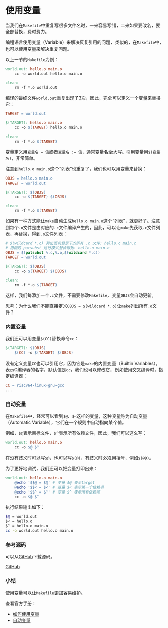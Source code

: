 # 使用变量

当我们在`Makefile`中重复写很多文件名时，一来容易写错，二来如果要改名，要全部替换，费时费力。

编程语言使用变量（Variable）来解决反复引用的问题，类似的，在`Makefile`中，也可以使用变量来解决重复问题。

以上一节的`Makefile`为例：

```makefile
world.out: hello.o main.o
	cc -o world.out hello.o main.o

clean:
	rm -f *.o world.out
```

编译的最终文件`world.out`重复出现了3次，因此，完全可以定义一个变量来替换它：

```makefile
TARGET = world.out

$(TARGET): hello.o main.o
	cc -o $(TARGET) hello.o main.o

clean:
	rm -f *.o $(TARGET)
```

变量定义用`变量名 = 值`或者`变量名 := 值`，通常变量名全大写。引用变量用`$(变量名)`，非常简单。

注意到`hello.o main.o`这个“列表”也重复了，我们也可以用变量来替换：

```makefile
OBJS = hello.o main.o
TARGET = world.out

$(TARGET): $(OBJS)
	cc -o $(TARGET) $(OBJS)

clean:
	rm -f *.o $(TARGET)
```

如果有一种方式能让`make`自动生成`hello.o main.o`这个“列表”，就更好了。注意到每个`.o`文件是由对应的`.c`文件编译产生的，因此，可以让`make`先获取`.c`文件列表，再替换，得到`.o`文件列表：

```makefile
# $(wildcard *.c) 列出当前目录下的所有 .c 文件: hello.c main.c
# 用函数 patsubst 进行模式替换得到: hello.o main.o
OBJS = $(patsubst %.c,%.o,$(wildcard *.c))
TARGET = world.out

$(TARGET): $(OBJS)
	cc -o $(TARGET) $(OBJS)

clean:
	rm -f *.o $(TARGET)
```

这样，我们每添加一个`.c`文件，不需要修改`Makefile`，变量`OBJS`会自动更新。

思考：为什么我们不能直接定义`OBJS = $(wildcard *.o)`让`make`列出所有`.o`文件？

### 内置变量

我们还可以用变量`$(CC)`替换命令`cc`：

```makefile
$(TARGET): $(OBJS)
	$(CC) -o $(TARGET) $(OBJS)
```

没有定义变量`CC`也可以引用它，因为它是`make`的内置变量（Builtin Variables），表示C编译器的名字，默认值是`cc`，我们也可以修改它，例如使用交叉编译时，指定编译器：

```makefile
CC = riscv64-linux-gnu-gcc
...
```

### 自动变量

在`Makefile`中，经常可以看到`$@`、`$<`这样的变量，这种变量称为自动变量（Automatic Variable），它们在一个规则中自动指向某个值。

例如，`$@`表示目标文件，`$^`表示所有依赖文件，因此，我们可以这么写：

```makefile
world.out: hello.o main.o
	cc -o $@ $^
```

在没有歧义时可以写`$@`，也可以写`$(@)`，有歧义时必须用括号，例如`$(@D)`。

为了更好地调试，我们还可以把变量打印出来：

```makefile
world.out: hello.o main.o
	@echo '$$@ = $@' # 变量 $@ 表示target
	@echo '$$< = $<' # 变量 $< 表示第一个依赖项
	@echo '$$^ = $^' # 变量 $^ 表示所有依赖项
	cc -o $@ $^
```

执行结果输出如下：

```bash
$@ = world.out
$< = hello.o
$^ = hello.o main.o
cc -o world.out hello.o main.o
```

### 参考源码

可以从[GitHub](https://github.com/michaelliao/makefile-tutorial/tree/main/v4)下载源码。

<a class="git-explorer" href="https://github.com/michaelliao/makefile-tutorial/tree/main/v4">GitHub</a>

### 小结

使用变量可以让`Makefile`更加容易维护。

查看官方手册：

- [如何使用变量](https://www.gnu.org/software/make/manual/html_node/Using-Variables.html)
- [自动变量](https://www.gnu.org/software/make/manual/html_node/Automatic-Variables.html)
